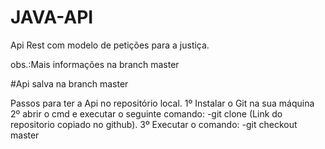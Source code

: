 # JAVA-API
Api Rest com modelo de petições para a justiça.

obs.:Mais informações na branch master

#Api salva na branch master

Passos para ter a Api no repositório local.
1º Instalar o Git na sua máquina 
2º abrir o cmd e executar o seguinte comando:
  -git clone (Link do repositorio copiado no github).
3º Executar o comando:
  -git checkout master
